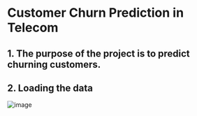 # Customer Churn Prediction in Telecom

## 1. The purpose of the project is to predict churning customers.

## 2. Loading the data

![image](https://github.com/DzungDo82/TeleChurn/assets/138108830/4cfccceb-9b21-443f-b75c-91cf126d3e41)

